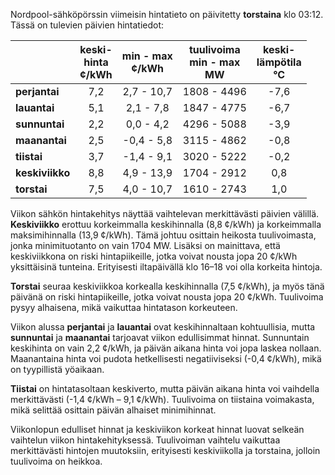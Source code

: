 Nordpool-sähköpörssin viimeisin hintatieto on päivitetty **torstaina** klo 03:12. Tässä on tulevien päivien hintatiedot:

|        | keski-<br>hinta<br>¢/kWh | min - max<br>¢/kWh | tuulivoima<br>min - max<br>MW | keski-<br>lämpötila<br>°C |
|:-------------|:----------------:|:----------------:|:-------------:|:-------------:|
| **perjantai** | 7,2 | 2,7 - 10,7 | 1808 - 4496 | -7,6 |
| **lauantai** | 5,1 | 2,1 - 7,8 | 1847 - 4775 | -6,7 |
| **sunnuntai** | 2,2 | 0,0 - 4,2 | 4296 - 5088 | -3,9 |
| **maanantai** | 2,5 | -0,4 - 5,8 | 3115 - 4862 | -0,8 |
| **tiistai** | 3,7 | -1,4 - 9,1 | 3020 - 5222 | -0,2 |
| **keskiviikko** | 8,8 | 4,9 - 13,9 | 1704 - 2912 | 0,8 |
| **torstai** | 7,5 | 4,0 - 10,7 | 1610 - 2743 | 1,0 |

Viikon sähkön hintakehitys näyttää vaihtelevan merkittävästi päivien välillä. **Keskiviikko** erottuu korkeimmalla keskihinnalla (8,8 ¢/kWh) ja korkeimmalla maksimihinnalla (13,9 ¢/kWh). Tämä johtuu osittain heikosta tuulivoimasta, jonka minimituotanto on vain 1704 MW. Lisäksi on mainittava, että keskiviikkona on riski hintapiikeille, jotka voivat nousta jopa 20 ¢/kWh yksittäisinä tunteina. Erityisesti iltapäivällä klo 16–18 voi olla korkeita hintoja.

**Torstai** seuraa keskiviikkoa korkealla keskihinnalla (7,5 ¢/kWh), ja myös tänä päivänä on riski hintapiikeille, jotka voivat nousta jopa 20 ¢/kWh. Tuulivoima pysyy alhaisena, mikä vaikuttaa hintatason korkeuteen.

Viikon alussa **perjantai** ja **lauantai** ovat keskihinnaltaan kohtuullisia, mutta **sunnuntai** ja **maanantai** tarjoavat viikon edullisimmat hinnat. Sunnuntain keskihinta on vain 2,2 ¢/kWh, ja päivän aikana hinta voi jopa laskea nollaan. Maanantaina hinta voi pudota hetkellisesti negatiiviseksi (-0,4 ¢/kWh), mikä on tyypillistä yöaikaan.

**Tiistai** on hintatasoltaan keskiverto, mutta päivän aikana hinta voi vaihdella merkittävästi (-1,4 ¢/kWh – 9,1 ¢/kWh). Tuulivoima on tiistaina voimakasta, mikä selittää osittain päivän alhaiset minimihinnat.

Viikonlopun edulliset hinnat ja keskiviikon korkeat hinnat luovat selkeän vaihtelun viikon hintakehityksessä. Tuulivoiman vaihtelu vaikuttaa merkittävästi hintojen muutoksiin, erityisesti keskiviikolla ja torstaina, jolloin tuulivoima on heikkoa.